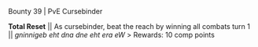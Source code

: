 Bounty 39 | PvE Cursebinder

**Total Reset** || As cursebinder, beat the reach by winning all
combats turn 1 || *gninnigeb eht dna dne eht era eW* > Rewards: 10
comp points
